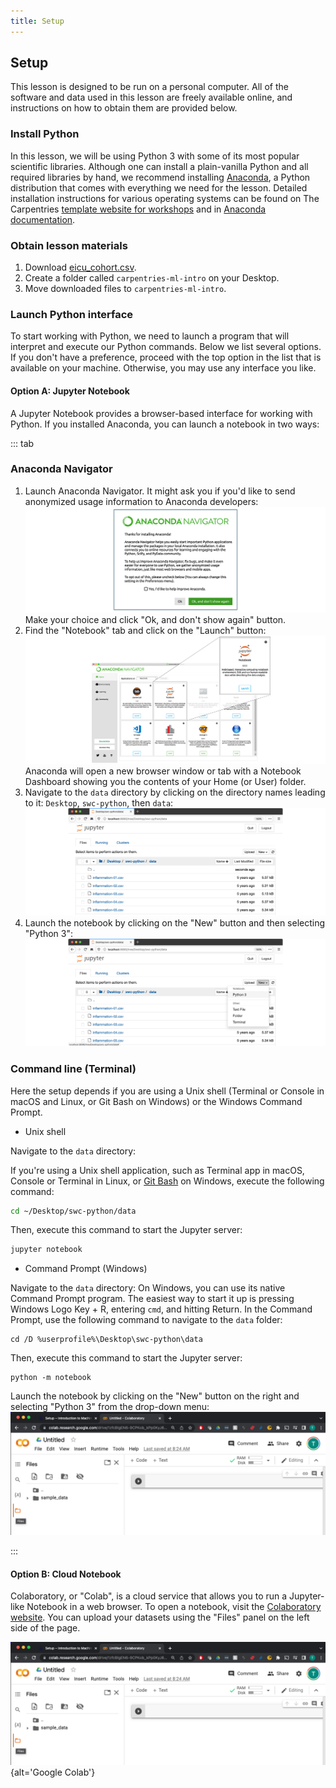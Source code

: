 ```yaml
---
title: Setup
---
```


## Setup

This lesson is designed to be run on a personal computer.
All of the software and data used in this lesson are freely available online,
and instructions on how to obtain them are provided below.

### Install Python

In this lesson, we will be using Python 3 with some of its most popular scientific libraries.
Although one can install a plain-vanilla Python and all required libraries by hand, we recommend installing [Anaconda][anaconda-website],
a Python distribution that comes with everything we need for the lesson.
Detailed installation instructions for various operating systems can be found
on The Carpentries [template website for workshops][anaconda-instructions]
and in [Anaconda documentation][anaconda-install].

### Obtain lesson materials

1. Download [eicu\_cohort.csv](./data/eicu_cohort.csv).
2. Create a folder called `carpentries-ml-intro` on your Desktop.
3. Move downloaded files to `carpentries-ml-intro`.

### Launch Python interface

To start working with Python, we need to launch a program that will interpret and execute our Python commands. Below we list several options. If you don't have a preference, proceed with the top option in the list that is available on your machine. Otherwise, you may use any interface you like.

#### Option A: Jupyter Notebook


A Jupyter Notebook provides a browser-based interface for working with Python.
If you installed Anaconda, you can launch a notebook in two ways:

::: tab

### Anaconda Navigator

1. Launch Anaconda Navigator.
  It might ask you if you'd like to send anonymized usage information to Anaconda developers:
  ![Anaconda Navigator first launch](fig/anaconda-navigator-first-launch.png)
  Make your choice and click "Ok, and don't show again" button.
2. Find the "Notebook" tab and click on the "Launch" button:
  ![Anaconda Navigator Notebook launch](fig/anaconda-navigator-notebook-launch.png)
  Anaconda will open a new browser window or tab with a Notebook Dashboard showing you the
  contents of your Home (or User) folder.
3. Navigate to the `data` directory by clicking on the directory names leading to it:
  `Desktop`, `swc-python`, then `data`:
  ![Anaconda Navigator Notebook directory](fig/jupyter-notebook-data-directory.png)
4. Launch the notebook by clicking on the "New" button and then selecting "Python 3":
  ![Anaconda Navigator Notebook directory](fig/jupyter-notebook-launch-notebook.png)

### Command line (Terminal)

Here the setup depends if you are using a Unix shell 
(Terminal or Console in macOS and Linux, or Git Bash on Windows) 
or the Windows Command Prompt.

- Unix shell

Navigate to the `data` directory:

If you're using a Unix shell application, such as Terminal app in macOS, Console or Terminal
in Linux, or [Git Bash][gitbash] on Windows, execute the following command:

```bash
cd ~/Desktop/swc-python/data
```

Then, execute this command to start the Jupyter server:

```bash
jupyter notebook
```

- Command Prompt (Windows)

Navigate to the `data` directory:
On Windows, you can use its native Command Prompt program.  The easiest way to start it up is
pressing Windows Logo Key + R, entering `cmd`, and hitting
Return. In the Command Prompt, use the following command to navigate to
the `data` folder:

```source
cd /D %userprofile%\Desktop\swc-python\data
```

Then, execute this command to start the Jupyter server:

```source
python -m notebook
```

Launch the notebook by clicking on the "New" button on the right and selecting "Python 3"
from the drop-down menu:
![Anaconda Navigator Notebook directory](fig/colab_files.png)

:::

#### Option B: Cloud Notebook

Colaboratory, or "Colab", is a cloud service that allows you to run a Jupyter-like Notebook in a web browser. To open a notebook, visit the [Colaboratory website][google-colab]. You can upload your datasets using the "Files" panel on the left side of the page.

![](fig/colab_files.png){alt='Google Colab'}



[anaconda-website]: https://www.anaconda.com/
[anaconda-instructions]: https://carpentries.github.io/workshop-template/#python
[anaconda-install]: https://docs.anaconda.com/anaconda/install
[gitbash]: https://gitforwindows.org
[google-colab]: https://colab.research.google.com/



